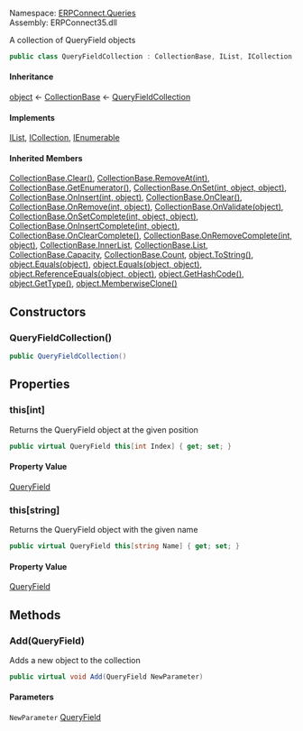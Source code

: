 
Namespace: [ERPConnect.Queries](index.md)  
Assembly: ERPConnect35.dll  

A collection of QueryField objects

```csharp
public class QueryFieldCollection : CollectionBase, IList, ICollection, IEnumerable
```

#### Inheritance

[object](https://learn.microsoft.com/dotnet/api/system.object) ← 
[CollectionBase](https://learn.microsoft.com/dotnet/api/system.collections.collectionbase) ← 
[QueryFieldCollection](ERPConnect.Queries.QueryFieldCollection.md)

#### Implements

[IList](https://learn.microsoft.com/dotnet/api/system.collections.ilist), 
[ICollection](https://learn.microsoft.com/dotnet/api/system.collections.icollection), 
[IEnumerable](https://learn.microsoft.com/dotnet/api/system.collections.ienumerable)

#### Inherited Members

[CollectionBase.Clear\(\)](https://learn.microsoft.com/dotnet/api/system.collections.collectionbase.clear), 
[CollectionBase.RemoveAt\(int\)](https://learn.microsoft.com/dotnet/api/system.collections.collectionbase.removeat), 
[CollectionBase.GetEnumerator\(\)](https://learn.microsoft.com/dotnet/api/system.collections.collectionbase.getenumerator), 
[CollectionBase.OnSet\(int, object, object\)](https://learn.microsoft.com/dotnet/api/system.collections.collectionbase.onset), 
[CollectionBase.OnInsert\(int, object\)](https://learn.microsoft.com/dotnet/api/system.collections.collectionbase.oninsert), 
[CollectionBase.OnClear\(\)](https://learn.microsoft.com/dotnet/api/system.collections.collectionbase.onclear), 
[CollectionBase.OnRemove\(int, object\)](https://learn.microsoft.com/dotnet/api/system.collections.collectionbase.onremove), 
[CollectionBase.OnValidate\(object\)](https://learn.microsoft.com/dotnet/api/system.collections.collectionbase.onvalidate), 
[CollectionBase.OnSetComplete\(int, object, object\)](https://learn.microsoft.com/dotnet/api/system.collections.collectionbase.onsetcomplete), 
[CollectionBase.OnInsertComplete\(int, object\)](https://learn.microsoft.com/dotnet/api/system.collections.collectionbase.oninsertcomplete), 
[CollectionBase.OnClearComplete\(\)](https://learn.microsoft.com/dotnet/api/system.collections.collectionbase.onclearcomplete), 
[CollectionBase.OnRemoveComplete\(int, object\)](https://learn.microsoft.com/dotnet/api/system.collections.collectionbase.onremovecomplete), 
[CollectionBase.InnerList](https://learn.microsoft.com/dotnet/api/system.collections.collectionbase.innerlist), 
[CollectionBase.List](https://learn.microsoft.com/dotnet/api/system.collections.collectionbase.list), 
[CollectionBase.Capacity](https://learn.microsoft.com/dotnet/api/system.collections.collectionbase.capacity), 
[CollectionBase.Count](https://learn.microsoft.com/dotnet/api/system.collections.collectionbase.count), 
[object.ToString\(\)](https://learn.microsoft.com/dotnet/api/system.object.tostring), 
[object.Equals\(object\)](https://learn.microsoft.com/dotnet/api/system.object.equals\#system\-object\-equals\(system\-object\)), 
[object.Equals\(object, object\)](https://learn.microsoft.com/dotnet/api/system.object.equals\#system\-object\-equals\(system\-object\-system\-object\)), 
[object.ReferenceEquals\(object, object\)](https://learn.microsoft.com/dotnet/api/system.object.referenceequals), 
[object.GetHashCode\(\)](https://learn.microsoft.com/dotnet/api/system.object.gethashcode), 
[object.GetType\(\)](https://learn.microsoft.com/dotnet/api/system.object.gettype), 
[object.MemberwiseClone\(\)](https://learn.microsoft.com/dotnet/api/system.object.memberwiseclone)

## Constructors

### <a id="ERPConnect_Queries_QueryFieldCollection__ctor"></a> QueryFieldCollection\(\)

```csharp
public QueryFieldCollection()
```

## Properties

### <a id="ERPConnect_Queries_QueryFieldCollection_Item_System_Int32_"></a> this\[int\]

Returns the QueryField object at the given position

```csharp
public virtual QueryField this[int Index] { get; set; }
```

#### Property Value

 [QueryField](ERPConnect.Queries.QueryField.md)

### <a id="ERPConnect_Queries_QueryFieldCollection_Item_System_String_"></a> this\[string\]

Returns the QueryField object with the given name

```csharp
public virtual QueryField this[string Name] { get; set; }
```

#### Property Value

 [QueryField](ERPConnect.Queries.QueryField.md)

## Methods

### <a id="ERPConnect_Queries_QueryFieldCollection_Add_ERPConnect_Queries_QueryField_"></a> Add\(QueryField\)

Adds a new object to the collection

```csharp
public virtual void Add(QueryField NewParameter)
```

#### Parameters

`NewParameter` [QueryField](ERPConnect.Queries.QueryField.md)

